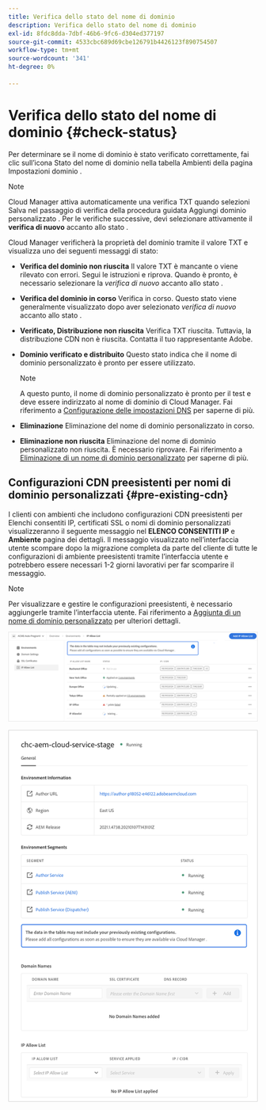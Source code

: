 ```yaml
---
title: Verifica dello stato del nome di dominio
description: Verifica dello stato del nome di dominio
exl-id: 8fdc8dda-7dbf-46b6-9fc6-d304ed377197
source-git-commit: 4533cbc689d69cbe126791b4426123f890754507
workflow-type: tm+mt
source-wordcount: '341'
ht-degree: 0%

---
```


# Verifica dello stato del nome di dominio {#check-status}

Per determinare se il nome di dominio è stato verificato correttamente, fai clic sull’icona Stato del nome di dominio nella tabella Ambienti della pagina Impostazioni dominio .

>[!NOTE]
>Cloud Manager attiva automaticamente una verifica TXT quando selezioni Salva nel passaggio di verifica della procedura guidata Aggiungi dominio personalizzato . Per le verifiche successive, devi selezionare attivamente il **verifica di nuovo** accanto allo stato .

Cloud Manager verificherà la proprietà del dominio tramite il valore TXT e visualizza uno dei seguenti messaggi di stato:

* **Verifica del dominio non riuscita**
Il valore TXT è mancante o viene rilevato con errori. Segui le istruzioni e riprova. Quando è pronto, è necessario selezionare la 
*verifica di nuovo* accanto allo stato .

* **Verifica del dominio in corso**
Verifica in corso. Questo stato viene generalmente visualizzato dopo aver selezionato 
*verifica di nuovo* accanto allo stato .

* **Verificato, Distribuzione non riuscita**
Verifica TXT riuscita. Tuttavia, la distribuzione CDN non è riuscita. Contatta il tuo rappresentante Adobe.

* **Dominio verificato e distribuito**
Questo stato indica che il nome di dominio personalizzato è pronto per essere utilizzato.
   >[!NOTE]
   >A questo punto, il nome di dominio personalizzato è pronto per il test e deve essere indirizzato al nome di dominio di Cloud Manager. Fai riferimento a [Configurazione delle impostazioni DNS](/help/implementing/cloud-manager/custom-domain-names/configure-dns-settings.md) per saperne di più.

* **Eliminazione**
Eliminazione del nome di dominio personalizzato in corso.

* **Eliminazione non riuscita**
Eliminazione del nome di dominio personalizzato non riuscita. È necessario riprovare. Fai riferimento a [Eliminazione di un nome di dominio personalizzato](/help/implementing/cloud-manager/custom-domain-names/delete-custom-domain-name.md) per saperne di più.


## Configurazioni CDN preesistenti per nomi di dominio personalizzati {#pre-existing-cdn}

I clienti con ambienti che includono configurazioni CDN preesistenti per Elenchi consentiti IP, certificati SSL o nomi di dominio personalizzati visualizzeranno il seguente messaggio nel **ELENCO CONSENTITI IP** e **Ambiente** pagina dei dettagli. Il messaggio visualizzato nell’interfaccia utente scompare dopo la migrazione completa da parte del cliente di tutte le configurazioni di ambiente preesistenti tramite l’interfaccia utente e potrebbero essere necessari 1-2 giorni lavorativi per far scomparire il messaggio.

>[!NOTE]
>Per visualizzare e gestire le configurazioni preesistenti, è necessario aggiungerle tramite l’interfaccia utente. Fai riferimento a [Aggiunta di un nome di dominio personalizzato](/help/implementing/cloud-manager/custom-domain-names/add-custom-domain-name.md) per ulteriori dettagli.

![](/help/implementing/cloud-manager/assets/ip-allow-list-message1.png)

![](/help/implementing/cloud-manager/assets/ip-allow-list-message2.png)
